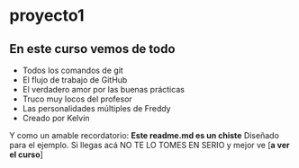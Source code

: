# proyecto1

## En este curso vemos de todo
* Todos los comandos de git
* El flujo de trabajo de GitHub
* El verdadero amor por las buenas prácticas
* Truco muy locos del profesor
* Las personalidades múltiples de Freddy
* Creado por Kelvin

Y como un amable recordatorio: **Este readme.md es un chiste**
Diseñado para el ejemplo. Si llegas acá NO TE LO TOMES EN SERIO
y mejor ve [**a ver el curso**]
